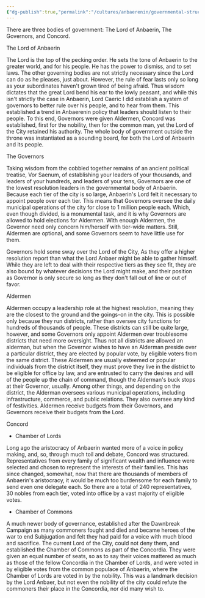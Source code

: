 ```yaml
---
{"dg-publish":true,"permalink":"/cultures/anbaerenin/governmental-structure/","created":"2025-05-12T18:48:51.060-07:00","updated":"2025-04-26T09:19:56.000-07:00"}
---
```



There are three bodies of government: The Lord of Anbaerin, The Governors, and Concord.

The Lord of Anbaerin

The Lord is the top of the pecking order. He sets the tone of Anbaerin to the greater world, and for his people. He has the power to dismiss, and to set laws. The other governing bodies are not strictly necessary since the Lord can do as he pleases, just about. However, the rule of fear lasts only so long as your subordinates haven't grown tired of being afraid. Thus wisdom dictates that the great Lord bend his ear to the lowly peasant, and while this isn't strictly the case in Anbaerin, Lord Caeric I did establish a system of governors to better rule over his people, and to hear from them. This established a trend in Anbaerenin policy that leaders should listen to their people. To this end, Governors were given Aldermen, Concord was established, first for the nobility, then for the common man, yet the Lord of the City retained his authority. The whole body of government outside the throne was instantiated as a sounding board, for both the Lord of Anbaerin and its people.

The Governors

Taking wisdom from the cobbled together remains of an ancient political treatise, Vor Saenum, of establishing your leaders of your thousands, and leaders of your hundreds, and leaders of your tens, Governors are one of the lowest resolution leaders in the governmental body of Anbaerin. Because each tier of the city is so large, Anbaerin's Lord felt it necessary to appoint people over each tier. This means that Governors oversee the daily municipal operations of the city for close to 1 million people each. Which, even though divided, is a monumental task, and it is why Governors are allowed to hold elections for Aldermen. With enough Aldermen, the Governor need only concern him/herself with tier-wide matters. Still, Aldermen are optional, and some Governors seem to have little use for them.

Governors hold some sway over the Lord of the City, As they offer a higher resolution report than what the Lord Anbaer might be able to gather himself. While they are left to deal with their respective tiers as they see fit, they are also bound by whatever decisions the Lord might make, and their position as Governor is only secure so long as they don't fall out of line or out of favor.

Aldermen

Aldermen occupy a leadership role at the highest resolution, meaning they are the closest to the ground and the goings-on in the city. This is possible only because they run districts, rather than oversee city functions for hundreds of thousands of people. These districts can still be quite large, however, and some Governors only appoint Aldermen over troublesome districts that need more oversight. Thus not all districts are allowed an alderman, but when the Governor wishes to have an Alderman preside over a particular district, they are elected by popular vote, by eligible voters from the same district. These Aldermen are usually esteemed or popular individuals from the district itself, they must prove they live in the district to be eligible for office by law, and are entrusted to carry the desires and will of the people up the chain of command, though the Alderman's buck stops at their Governor, usually. Among other things, and depending on the district, the Alderman oversees various municipal operations, including infrastructure, commerce, and public relations. They also oversee any kind of festivities. Aldermen receive budgets from their Governors, and Governors receive their budgets from the Lord.

Concord

- Chamber of Lords

Long ago the aristocracy of Anbaerin wanted more of a voice in policy making, and, so, through much toil and debate, Concord was structured. Representatives from every family of significant wealth and influence were selected and chosen to represent the interests of their families. This has since changed, somewhat, now that there are thousands of members of Anbaerin's aristocracy, it would be much too burdensome for each family to send even one delegate each. So there are a total of 240 representatives, 30 nobles from each tier, voted into office by a vast majority of eligible votes.

- Chamber of Commons

A much newer body of governance, established after the Dawnbreak Campaign as many commoners fought and died and became heroes of the war to end Subjugation and felt they had paid for a voice with much blood and sacrifice. The current Lord of the City, could not deny them, and established the Chamber of Commons as part of the Concordia. They were given an equal number of seats, so as to say their voices mattered as much as those of the fellow Concordia in the Chamber of Lords, and were voted in by eligible votes from the common populace of Anbaerin, where the Chamber of Lords are voted in by the nobility. This was a landmark decision by the Lord Anbaer, but not even the nobility of the city could refute the commoners their place in the Concordia, nor did many wish to. 